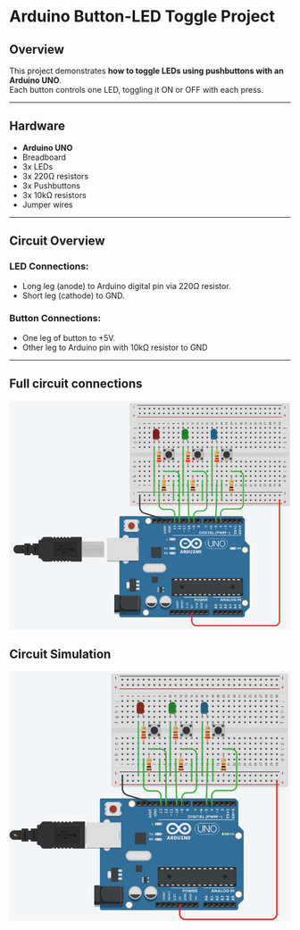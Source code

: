 # Arduino Button-LED Toggle Project

## Overview

This project demonstrates **how to toggle LEDs using pushbuttons with an Arduino UNO**.  
Each button controls one LED, toggling it ON or OFF with each press.

---

## Hardware

- **Arduino UNO**
- Breadboard
- 3x LEDs 
- 3x 220Ω resistors
- 3x Pushbuttons
- 3x 10kΩ resistors 
- Jumper wires

---

## Circuit Overview

### LED Connections:
- Long leg (anode) to Arduino digital pin via 220Ω resistor.
- Short leg (cathode) to GND.

### Button Connections:
- One leg of button to +5V.
- Other leg to Arduino pin with 10kΩ resistor to GND

---

## Full circuit connections
![image alt](https://github.com/EyadShami/3-LEDs-Toggle-buttons/blob/54b96dfb9d8472352e46ea263837698ccb60daa8/3_LEDs_Toggle_Buttons.png)

## Circuit Simulation
![image alt](https://github.com/EyadShami/3-LEDs-Toggle-buttons/blob/54b96dfb9d8472352e46ea263837698ccb60daa8/Animation.gif)

